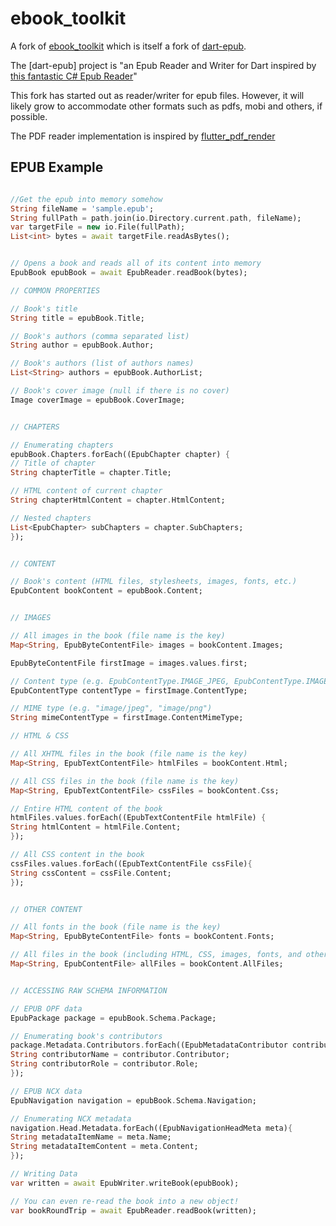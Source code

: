 # ebook_toolkit

A fork of [ebook_toolkit](https://github.com/orthros/dart-epub) which is itself a fork of [dart-epub](https://github.com/ScerIO/ebook_toolkit.dart).

The [dart-epub] project is "an Epub Reader and Writer for Dart inspired by [this fantastic C# Epub Reader](https://github.com/versfx/EpubReader)"

This fork has started out as reader/writer for epub files.
However, it will likely grow to accommodate other formats such as pdfs, mobi and others, if possible.

The PDF reader implementation is inspired by [flutter_pdf_render](https://github.dev/espresso3389/flutter_pdf_render)

## EPUB Example
```dart

//Get the epub into memory somehow
String fileName = 'sample.epub';
String fullPath = path.join(io.Directory.current.path, fileName);
var targetFile = new io.File(fullPath);
List<int> bytes = await targetFile.readAsBytes();


// Opens a book and reads all of its content into memory
EpubBook epubBook = await EpubReader.readBook(bytes);

// COMMON PROPERTIES

// Book's title
String title = epubBook.Title;

// Book's authors (comma separated list)
String author = epubBook.Author;

// Book's authors (list of authors names)
List<String> authors = epubBook.AuthorList;

// Book's cover image (null if there is no cover)
Image coverImage = epubBook.CoverImage;


// CHAPTERS

// Enumerating chapters
epubBook.Chapters.forEach((EpubChapter chapter) {
// Title of chapter
String chapterTitle = chapter.Title;

// HTML content of current chapter
String chapterHtmlContent = chapter.HtmlContent;

// Nested chapters
List<EpubChapter> subChapters = chapter.SubChapters;
});


// CONTENT

// Book's content (HTML files, stylesheets, images, fonts, etc.)
EpubContent bookContent = epubBook.Content;


// IMAGES

// All images in the book (file name is the key)
Map<String, EpubByteContentFile> images = bookContent.Images;

EpubByteContentFile firstImage = images.values.first;

// Content type (e.g. EpubContentType.IMAGE_JPEG, EpubContentType.IMAGE_PNG)
EpubContentType contentType = firstImage.ContentType;

// MIME type (e.g. "image/jpeg", "image/png")
String mimeContentType = firstImage.ContentMimeType;

// HTML & CSS

// All XHTML files in the book (file name is the key)
Map<String, EpubTextContentFile> htmlFiles = bookContent.Html;

// All CSS files in the book (file name is the key)
Map<String, EpubTextContentFile> cssFiles = bookContent.Css;

// Entire HTML content of the book
htmlFiles.values.forEach((EpubTextContentFile htmlFile) {
String htmlContent = htmlFile.Content;
});

// All CSS content in the book
cssFiles.values.forEach((EpubTextContentFile cssFile){
String cssContent = cssFile.Content;
});


// OTHER CONTENT

// All fonts in the book (file name is the key)
Map<String, EpubByteContentFile> fonts = bookContent.Fonts;

// All files in the book (including HTML, CSS, images, fonts, and other types of files)
Map<String, EpubContentFile> allFiles = bookContent.AllFiles;


// ACCESSING RAW SCHEMA INFORMATION

// EPUB OPF data
EpubPackage package = epubBook.Schema.Package;

// Enumerating book's contributors
package.Metadata.Contributors.forEach((EpubMetadataContributor contributor){
String contributorName = contributor.Contributor;
String contributorRole = contributor.Role;
});

// EPUB NCX data
EpubNavigation navigation = epubBook.Schema.Navigation;

// Enumerating NCX metadata
navigation.Head.Metadata.forEach((EpubNavigationHeadMeta meta){
String metadataItemName = meta.Name;
String metadataItemContent = meta.Content;
});

// Writing Data
var written = await EpubWriter.writeBook(epubBook);

// You can even re-read the book into a new object! 
var bookRoundTrip = await EpubReader.readBook(written);
```